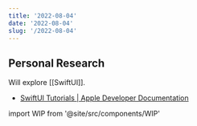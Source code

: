 ```yaml
---
title: '2022-08-04'
date: '2022-08-04'
slug: '/2022-08-04'
---
```


## Personal Research

Will explore [[SwiftUI]].

- [SwiftUI Tutorials | Apple Developer Documentation](https://developer.apple.com/tutorials/swiftui)

import WIP from '@site/src/components/WIP'

<WIP />
